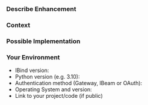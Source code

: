 ### Describe Enhancement
<!--- A detailed description of the change or addition you are proposing -->

### Context
<!--- Why is this change important to you? How would you use it? How can it benefit other users? -->

### Possible Implementation
<!--- Suggest an idea for implementing it (optional) -->

### Your Environment

* IBind version:
* Python version (e.g. 3.10):
* Authentication method (Gateway, IBeam or OAuth):
* Operating System and version:
* Link to your project/code (if public) 